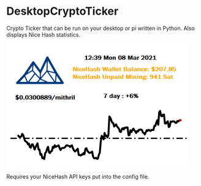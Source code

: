 # DesktopCryptoTicker
Crypto Ticker that can be run on your desktop or pi written in Python. Also displays Nice Hash statistics.


![Action_Shot](/images/Examples/sample.png)

Requires your NiceHash API keys put into the config file.
